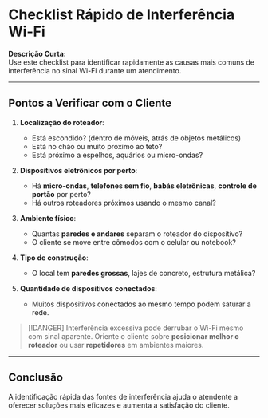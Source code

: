 # Checklist Rápido de Interferência Wi-Fi

**Descrição Curta:**  
Use este checklist para identificar rapidamente as causas mais comuns de interferência no sinal Wi-Fi durante um atendimento.

---

## Pontos a Verificar com o Cliente

1. **Localização do roteador**:
   - Está escondido? (dentro de móveis, atrás de objetos metálicos)
   - Está no chão ou muito próximo ao teto?
   - Está próximo a espelhos, aquários ou micro-ondas?

2. **Dispositivos eletrônicos por perto**:
   - Há **micro-ondas**, **telefones sem fio**, **babás eletrônicas**, **controle de portão** por perto?
   - Há outros roteadores próximos usando o mesmo canal?

3. **Ambiente físico**:
   - Quantas **paredes e andares** separam o roteador do dispositivo?
   - O cliente se move entre cômodos com o celular ou notebook?

4. **Tipo de construção**:
   - O local tem **paredes grossas**, lajes de concreto, estrutura metálica?

5. **Quantidade de dispositivos conectados**:
   - Muitos dispositivos conectados ao mesmo tempo podem saturar a rede.

> [!DANGER]
> Interferência excessiva pode derrubar o Wi-Fi mesmo com sinal aparente. Oriente o cliente sobre **posicionar melhor o roteador** ou usar **repetidores** em ambientes maiores.

---

## Conclusão

A identificação rápida das fontes de interferência ajuda o atendente a oferecer soluções mais eficazes e aumenta a satisfação do cliente.